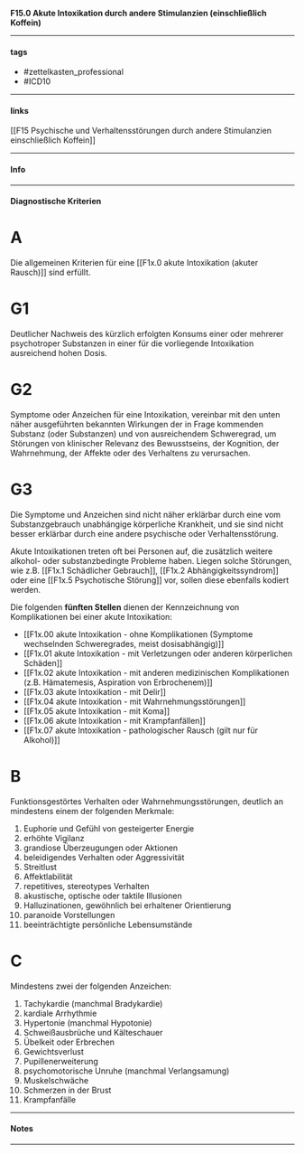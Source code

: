 __F15.0 Akute Intoxikation durch andere Stimulanzien (einschließlich Koffein)__

___________________________________________
#### tags

- #zettelkasten_professional
- #ICD10 
___________________________________________
#### links

[[F15 Psychische und Verhaltensstörungen durch andere Stimulanzien einschließlich Koffein]]

___________________________________________
#### Info

___________________________________________
#### Diagnostische Kriterien

# A
Die allgemeinen Kriterien für eine [[F1x.0 akute Intoxikation (akuter Rausch)]] sind erfüllt.

# G1
Deutlicher Nachweis des kürzlich erfolgten Konsums einer oder mehrerer psychotroper Substanzen in einer für die vorliegende Intoxikation ausreichend hohen Dosis.

# G2
Symptome oder Anzeichen für eine Intoxikation, vereinbar mit den unten näher ausgeführten bekannten Wirkungen der in Frage kommenden Substanz (oder Substanzen) und von ausreichendem Schweregrad, um Störungen von klinischer Relevanz des Bewusstseins, der Kognition, der Wahrnehmung, der Affekte oder des Verhaltens zu verursachen.

# G3
Die Symptome und Anzeichen sind nicht näher erklärbar durch eine vom Substanzgebrauch unabhängige körperliche Krankheit, und sie sind nicht besser erklärbar durch eine andere psychische oder Verhaltensstörung.

Akute Intoxikationen treten oft bei Personen auf, die zusätzlich weitere alkohol- oder substanzbedingte Probleme haben. Liegen solche Störungen, wie z.B. [[F1x.1 Schädlicher Gebrauch]], [[F1x.2 Abhängigkeitssyndrom]] oder eine [[F1x.5 Psychotische Störung]] vor, sollen diese ebenfalls kodiert werden. 

Die folgenden __fünften Stellen__ dienen der Kennzeichnung von Komplikationen bei einer akute Intoxikation:

- [[F1x.00 akute Intoxikation - ohne Komplikationen (Symptome wechselnden Schweregrades, meist dosisabhängig)]]
- [[F1x.01 akute Intoxikation - mit Verletzungen oder anderen körperlichen Schäden]]
- [[F1x.02 akute Intoxikation - mit anderen medizinischen Komplikationen (z.B. Hämatemesis, Aspiration von Erbrochenem)]]
- [[F1x.03 akute Intoxikation - mit Delir]]
- [[F1x.04 akute Intoxikation - mit Wahrnehmungsstörungen]]
- [[F1x.05 akute Intoxikation - mit Koma]]
- [[F1x.06 akute Intoxikation - mit Krampfanfällen]]
- [[F1x.07 akute Intoxikation - pathologischer Rausch (gilt nur für Alkohol)]]

# B
Funktionsgestörtes Verhalten oder Wahrnehmungsstörungen, deutlich an mindestens einem der folgenden Merkmale:
1. Euphorie und Gefühl von gesteigerter Energie
2. erhöhte Vigilanz
3. grandiose Überzeugungen oder Aktionen
4. beleidigendes Verhalten oder Aggressivität
5. Streitlust
6. Affektlabilität
7. repetitives, stereotypes Verhalten
8. akustische, optische oder taktile Illusionen
9. Halluzinationen, gewöhnlich bei erhaltener Orientierung
10. paranoide Vorstellungen
11. beeinträchtigte persönliche Lebensumstände

# C
Mindestens zwei der folgenden Anzeichen:
1. Tachykardie (manchmal Bradykardie)
2. kardiale Arrhythmie
3. Hypertonie (manchmal Hypotonie)
4. Schweißausbrüche und Kälteschauer
5. Übelkeit oder Erbrechen
6. Gewichtsverlust
7. Pupillenerweiterung
8. psychomotorische Unruhe (manchmal Verlangsamung)
9. Muskelschwäche
10. Schmerzen in der Brust
11. Krampfanfälle
___________________________________________
#### Notes

___________________________________________


